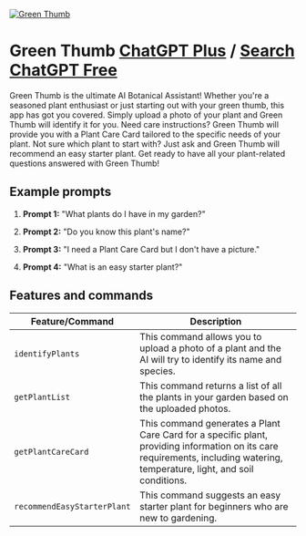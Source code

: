 
[![Green Thumb](https://files.oaiusercontent.com/file-cxnYTnVpxHAJu95EX6oBwXJU?se=2123-10-18T19%3A29%3A54Z&sp=r&sv=2021-08-06&sr=b&rscc=max-age%3D31536000%2C%20immutable&rscd=attachment%3B%20filename%3Dfad70b1b-10e6-4c6a-97bb-33fb580901c6.png&sig=YJZsesyVbQ9kpwA68bR6W0K9WTgMXT32BN7FVOgn%2BMg%3D)](https://chat.openai.com/g/g-ZeN3j2gJh-green-thumb)

# Green Thumb [ChatGPT Plus](https://chat.openai.com/g/g-ZeN3j2gJh-green-thumb) / [Search ChatGPT Free](https://gptcall.net/index.html#/?search=Green%20Thumb)

Green Thumb is the ultimate AI Botanical Assistant! Whether you're a seasoned plant enthusiast or just starting out with your green thumb, this app has got you covered. Simply upload a photo of your plant and Green Thumb will identify it for you. Need care instructions? Green Thumb will provide you with a Plant Care Card tailored to the specific needs of your plant. Not sure which plant to start with? Just ask and Green Thumb will recommend an easy starter plant. Get ready to have all your plant-related questions answered with Green Thumb!

## Example prompts

1. **Prompt 1:** "What plants do I have in my garden?"

2. **Prompt 2:** "Do you know this plant's name?"

3. **Prompt 3:** "I need a Plant Care Card but I don't have a picture."

4. **Prompt 4:** "What is an easy starter plant?"


## Features and commands

| Feature/Command | Description |
| --- | --- |
| `identifyPlants` | This command allows you to upload a photo of a plant and the AI will try to identify its name and species. |
| `getPlantList` | This command returns a list of all the plants in your garden based on the uploaded photos. |
| `getPlantCareCard` | This command generates a Plant Care Card for a specific plant, providing information on its care requirements, including watering, temperature, light, and soil conditions. |
| `recommendEasyStarterPlant` | This command suggests an easy starter plant for beginners who are new to gardening. |



